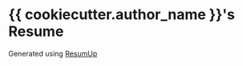 # {{ cookiecutter.author_name }}'s Resume

Generated using [ResumUp](https://github.com/TiDB-Hacks/ResumUp)
